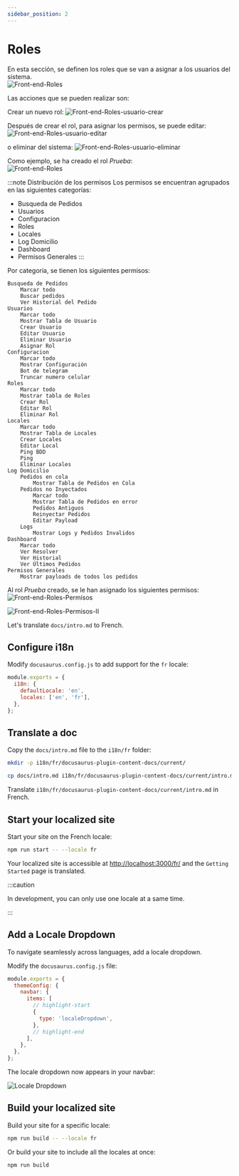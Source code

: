 ```yaml
---
sidebar_position: 2
---
```


# Roles

En esta sección, se definen los roles que se van a asignar a los usuarios del sistema.  
![Front-end-Roles](/img/Domicilio-Frontend-Roles.jpg)  

Las acciones que se pueden realizar son:

Crear un nuevo rol: ![Front-end-Roles-usuario-crear](/img/Domicilio-Frontend-Usuarios-Rol-usuario-crear.jpg)  

Después de crear el rol, para asignar los permisos, se puede editar: ![Front-end-Roles-usuario-editar](/img/Domicilio-Frontend-Usuarios-Rol-usuario-editar.jpg)   

o eliminar del sistema: ![Front-end-Roles-usuario-eliminar](/img/Domicilio-Frontend-Usuarios-Rol-usuario-eliminar.jpg)

Como ejemplo, se ha creado el rol *Prueba*:  
![Front-end-Roles](/img/Domicilio-Front-end-Roles.png)  

  

:::note Distribución de los permisos
Los permisos se encuentran agrupados en las siguientes categorías:
- Busqueda de Pedidos
- Usuarios
- Configuracion
- Roles
- Locales
- Log Domicilio
- Dashboard
- Permisos Generales
:::

Por categoría, se tienen los siguientes permisos:  
```
Busqueda de Pedidos
	Marcar todo
	Buscar pedidos
	Ver Historial del Pedido
Usuarios
	Marcar todo
	Mostrar Tabla de Usuario
	Crear Usuario
	Editar Usuario
	Eliminar Usuario
	Asignar Rol
Configuracion
	Marcar todo
	Mostrar Configuración
	Bot de telegram
	Truncar numero celular
Roles
	Marcar todo
	Mostrar tabla de Roles
	Crear Rol
	Editar Rol
	Eliminar Rol
Locales
	Marcar todo
	Mostrar Tabla de Locales
	Crear Locales
	Editar Local
	Ping BDD
	Ping
	Eliminar Locales
Log Domicilio
	Pedidos en cola
		Mostrar Tabla de Pedidos en Cola
	Pedidos no Inyectados
		Marcar todo
		Mostrar Tabla de Pedidos en error
		Pedidos Antiguos
		Reinyectar Pedidos
		Editar Payload
	Logs
		Mostrar Logs y Pedidos Invalidos
Dashboard
	Marcar todo
	Ver Resolver
	Ver Historial
	Ver Últimos Pedidos
Permisos Generales
	Mostrar payloads de todos los pedidos
```

Al rol *Prueba* creado, se le han asignado los siguientes permisos:  
![Front-end-Roles-Permisos](/img/Domicilio-Frontend-Roles-Permisos-I.png)  

![Front-end-Roles-Permisos-II](/img/Domicilio-Frontend-Roles-Permisos-II.png)  

Let's translate `docs/intro.md` to French.

## Configure i18n

Modify `docusaurus.config.js` to add support for the `fr` locale:

```js title="docusaurus.config.js"
module.exports = {
  i18n: {
    defaultLocale: 'en',
    locales: ['en', 'fr'],
  },
};
```

## Translate a doc

Copy the `docs/intro.md` file to the `i18n/fr` folder:

```bash
mkdir -p i18n/fr/docusaurus-plugin-content-docs/current/

cp docs/intro.md i18n/fr/docusaurus-plugin-content-docs/current/intro.md
```

Translate `i18n/fr/docusaurus-plugin-content-docs/current/intro.md` in French.

## Start your localized site

Start your site on the French locale:

```bash
npm run start -- --locale fr
```

Your localized site is accessible at [http://localhost:3000/fr/](http://localhost:3000/fr/) and the `Getting Started` page is translated.

:::caution

In development, you can only use one locale at a same time.

:::

## Add a Locale Dropdown

To navigate seamlessly across languages, add a locale dropdown.

Modify the `docusaurus.config.js` file:

```js title="docusaurus.config.js"
module.exports = {
  themeConfig: {
    navbar: {
      items: [
        // highlight-start
        {
          type: 'localeDropdown',
        },
        // highlight-end
      ],
    },
  },
};
```

The locale dropdown now appears in your navbar:

![Locale Dropdown](./img/localeDropdown.png)

## Build your localized site

Build your site for a specific locale:

```bash
npm run build -- --locale fr
```

Or build your site to include all the locales at once:

```bash
npm run build
```
